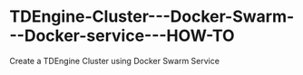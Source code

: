 # TDEngine-Cluster---Docker-Swarm---Docker-service---HOW-TO
Create a TDEngine Cluster using Docker Swarm Service
